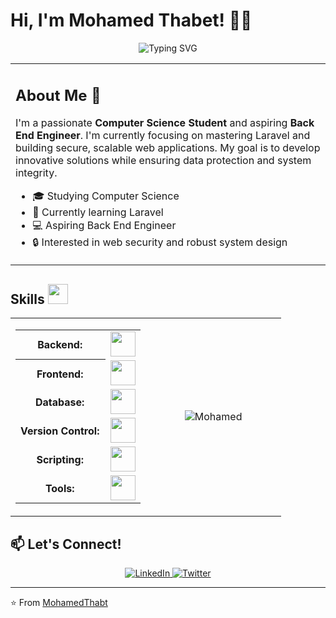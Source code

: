 # Hi, I'm Mohamed Thabet! 👋✨
<p align="center">
  <img src="https://readme-typing-svg.herokuapp.com?font=Fira+Code&pause=1000&color=2E9AE1&center=true&vCenter=true&width=435&lines=Always+learning%2C+always+growing;Passionate+about+web+development;Building+the+future+with+code" alt="Typing SVG" />
</p>

<table style="border: none;">
  <tr style="border: none;">
    <td width="100%" style="border: none;">
      <h2>About Me 🚀</h2>
      <p>I'm a passionate <strong>Computer Science Student</strong> and aspiring <strong>Back End Engineer</strong>. I'm currently focusing on mastering Laravel and building secure, scalable web applications. My goal is to develop innovative solutions while ensuring data protection and system integrity.</p>
      <ul>
        <li>🎓 Studying Computer Science</li>
        <li>🌱 Currently learning Laravel</li>
        <li>💻 Aspiring Back End Engineer</li>
        <li>🔒 Interested in web security and robust system design</li>
      </ul>
    </td>
  </tr>
</table>

## Skills <img src="https://media2.giphy.com/media/QssGEmpkyEOhBCb7e1/giphy.gif?cid=ecf05e47a0n3gi1bfqntqmob8g9aid1oyj2wr3ds3mg700bl&rid=giphy.gif" width="32px">

<table style="border: none;">
  <tr style="border: none;">
    <td style="border: none;">
      <table>
        <tr>
            <th style="font-weight: bold; padding-right: 10px; vertical-align: center; border: none;">Backend:</th>
            <td><img height="40" src="https://skillicons.dev/icons?i=php,laravel"/></td>
        </tr>
        <tr>
            <th style="font-weight: bold; padding-right: 10px; vertical-align: center;">Frontend:</th>
            <td><img height="40" src="https://skillicons.dev/icons?i=bootstrap,html,css,js"/></td>
        </tr>
        <tr>
            <th style="font-weight: bold; padding-right: 10px; vertical-align: center; border: none;">Database:</th>
            <td><img height="40" src="https://skillicons.dev/icons?i=mysql,mongodb,redis"/></td>
        </tr>
        <tr>
            <th style="font-weight: bold; padding-right: 10px; vertical-align: center; border: none;">Version Control:</th>
            <td><img height="40" src="https://skillicons.dev/icons?i=github,git"/></td>
        </tr>
        <tr>
            <th style="font-weight: bold; padding-right: 10px; vertical-align: center; border: none;">Scripting:</th>
            <td><img height="40" src="https://skillicons.dev/icons?i=bash"/></td>
        </tr>
        <tr>
            <th style="font-weight: bold; padding-right: 10px; vertical-align: center; border: none;">Tools:</th>
            <td><img height="40" src="https://skillicons.dev/icons?i=vscode,docker,figma"/></td>
        </tr>
      </table>
    </td>
    <td width="50%" align="center" style="border: none;">
      <img src="https://media.giphy.com/media/WUlplcMpOCEmTGBtBW/giphy.gif" alt="Mohamed" />
    </td>
  </tr>
</table>

## 📫 Let's Connect!

<p align="center">
  <a href="https://www.linkedin.com/in/mohamed-thabet-5694462a0" target="_blank">
    <img src="https://img.shields.io/badge/LinkedIn-0077B5?style=for-the-badge&logo=linkedin&logoColor=white" alt="LinkedIn"/>
  </a>
  <a href="https://twitter.com/Mohamed13546660" target="_blank">
    <img src="https://img.shields.io/badge/Twitter-1DA1F2?style=for-the-badge&logo=twitter&logoColor=white" alt="Twitter"/>
  </a>
</p>

---

⭐️ From [MohamedThabt](https://github.com/MohamedThabt)
